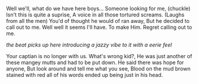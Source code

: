 Well we'll, 
what do we have here boys...
Someone looking for me, (chuckle)
Isn't this is quite a suprise,
A voice in all those tortured screams. (Laughs from all the men)
You'd of thought he would of ran away,
But he decided to call out to me.
Well well it seems I'll have.
To make
Him.
Regret calling out to me.

*the beat picks up here introducing a jazzy vibe to it with a eerie feel*

Your captian is no longer with us.
What's wrong kid?,
He was just another of these mangey mutts and had to be put down.
He said there was hope for anyone,
But look around and tell me what you see,
Blood on the mud brown stained with red all of his words ended up being just in his head.

